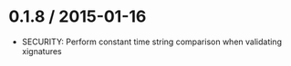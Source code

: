 
0.1.8 / 2015-01-16
==================

  * SECURITY: Perform constant time string comparison when validating xignatures
